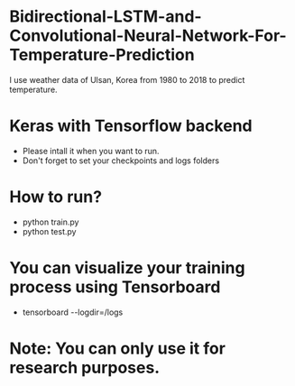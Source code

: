 # Bidirectional-LSTM-and-Convolutional-Neural-Network-For-Temperature-Prediction
I use weather data of Ulsan, Korea from 1980 to 2018 to predict temperature.
# Keras with Tensorflow backend
- Please intall it when you want to run.
- Don't forget to set your checkpoints and logs folders
# How to run?
- python train.py
- python test.py
# You can visualize your training process using Tensorboard
- tensorboard --logdir=/logs
# Note: You can only use it for research purposes.
